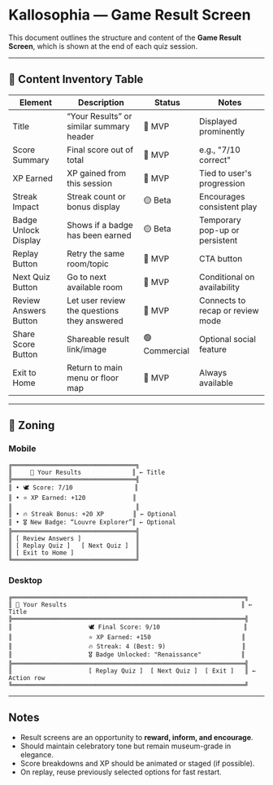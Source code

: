# Kallosophia — Game Result Screen

This document outlines the structure and content of the **Game Result Screen**, which is shown at the end of each quiz session.

---

## 📒 Content Inventory Table

| Element               | Description                                 | Status        | Notes                            |
| --------------------- | ------------------------------------------- | ------------- | -------------------------------- |
| Title                 | “Your Results” or similar summary header    | 🔴 MVP        | Displayed prominently            |
| Score Summary         | Final score out of total                    | 🔴 MVP        | e.g., "7/10 correct"             |
| XP Earned             | XP gained from this session                 | 🔴 MVP        | Tied to user's progression       |
| Streak Impact         | Streak count or bonus display               | 🟡 Beta       | Encourages consistent play       |
| Badge Unlock Display  | Shows if a badge has been earned            | 🟡 Beta       | Temporary pop-up or persistent   |
| Replay Button         | Retry the same room/topic                   | 🔴 MVP        | CTA button                       |
| Next Quiz Button      | Go to next available room                   | 🔴 MVP        | Conditional on availability      |
| Review Answers Button | Let user review the questions they answered | 🔴 MVP        | Connects to recap or review mode |
| Share Score Button    | Shareable result link/image                 | 🟢 Commercial | Optional social feature          |
| Exit to Home          | Return to main menu or floor map            | 🔴 MVP        | Always available                 |

---

## 🧩 Zoning

### Mobile

```
╔══════════════════════════════════╗
║     🏁 Your Results              ║ ← Title
╠══════════════════════════════════╣
║ • 🕊️ Score: 7/10                 ║
║ • ⭐ XP Earned: +120             ║
║                                  ║
║ • 🔥 Streak Bonus: +20 XP        ║ ← Optional
║ • 🎖️ New Badge: “Louvre Explorer”║ ← Optional
╠══════════════════════════════════╣
║ [ Review Answers ]               ║
║ [ Replay Quiz ]   [ Next Quiz ]  ║
║ [ Exit to Home ]                 ║
╚══════════════════════════════════╝
```

### Desktop

```
╔════════════════════════════════════════════════════════════════╗
║ 🏁 Your Results                                                ║ ← Title
╠════════════════════════════════════════════════════════════════╣
║                     🕊️ Final Score: 9/10                       ║
║                     ⭐ XP Earned: +150                         ║
║                     🔥 Streak: 4 (Best: 9)                     ║
║                     🎖️ Badge Unlocked: "Renaissance"           ║
╠════════════════════════════════════════════════════════════════╣
║                     [ Replay Quiz ]  [ Next Quiz ]  [ Exit ]   ║ ← Action row
╚════════════════════════════════════════════════════════════════╝
```

---

## Notes

- Result screens are an opportunity to **reward, inform, and encourage**.
- Should maintain celebratory tone but remain museum-grade in elegance.
- Score breakdowns and XP should be animated or staged (if possible).
- On replay, reuse previously selected options for fast restart.

